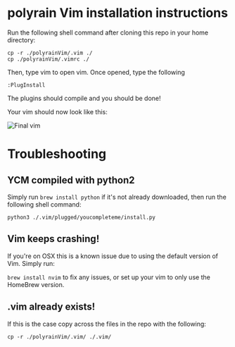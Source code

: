 # polyrain Vim installation instructions

Run the following shell command after cloning this repo in your home directory:

```
cp -r ./polyrainVim/.vim ./
cp ./polyrainVim/.vimrc ./
```

Then, type vim <file> to open vim. Once opened, type the following

`:PlugInstall`

The plugins should compile and you should be done!

Your vim should now look like this:

![Final vim](https://i.imgur.com/vElamlq.png)

# Troubleshooting

## YCM compiled with python2

Simply run `brew install python` if it's not already downloaded, then run the following shell command:

`python3 ./.vim/plugged/youcompleteme/install.py`


## Vim keeps crashing!

If you're on OSX this is a known issue due to using the default version of Vim. Simply run:

`brew install nvim` to fix any issues, or set up your vim to only use the HomeBrew version.

## .vim already exists!

If this is the case copy across the files in the repo with the following:

`cp -r ./polyrainVim/.vim/ ./.vim/`
